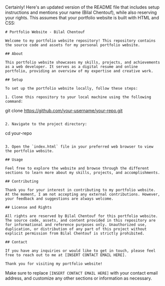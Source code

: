 Certainly! Here's an updated version of the README file that includes setup instructions and mentions your name (Bilal Chentouf), while also reserving your rights. This assumes that your portfolio website is built with HTML and CSS:

```
# Portfolio Website - Bilal Chentouf

Welcome to my portfolio website repository! This repository contains the source code and assets for my personal portfolio website.

## About

This portfolio website showcases my skills, projects, and achievements as a web developer. It serves as a digital resume and online portfolio, providing an overview of my expertise and creative work.

## Setup

To set up the portfolio website locally, follow these steps:

1. Clone this repository to your local machine using the following command:
   ```
   git clone https://github.com/your-username/your-repo.git
   ```

2. Navigate to the project directory:
   ```
   cd your-repo
   ```

3. Open the `index.html` file in your preferred web browser to view the portfolio website.

## Usage

Feel free to explore the website and browse through the different sections to learn more about my skills, projects, and accomplishments.

## Contributing

Thank you for your interest in contributing to my portfolio website. At the moment, I am not accepting any external contributions. However, your feedback and suggestions are always welcome.

## License and Rights

All rights are reserved by Bilal Chentouf for this portfolio website. The source code, assets, and content provided in this repository are for informational and reference purposes only. Unauthorized use, duplication, or distribution of any part of this project without explicit permission from Bilal Chentouf is strictly prohibited.

## Contact

If you have any inquiries or would like to get in touch, please feel free to reach out to me at [INSERT CONTACT EMAIL HERE].

Thank you for visiting my portfolio website!

```

Make sure to replace `[INSERT CONTACT EMAIL HERE]` with your contact email address, and customize any other sections or information as necessary.
